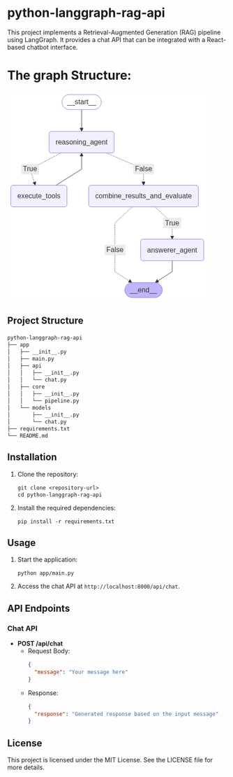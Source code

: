 # python-langgraph-rag-api

This project implements a Retrieval-Augmented Generation (RAG) pipeline using LangGraph. It provides a chat API that can be integrated with a React-based chatbot interface.

# The graph Structure:
![LangGraph RAG Pipeline Structure](./graph_structure.png)

## Project Structure

```
python-langgraph-rag-api
├── app
│   ├── __init__.py
│   ├── main.py
│   ├── api
│   │   ├── __init__.py
│   │   └── chat.py
│   ├── core
│   │   ├── __init__.py
│   │   └── pipeline.py
│   └── models
│       ├── __init__.py
│       └── chat.py
├── requirements.txt
└── README.md
```

## Installation

1. Clone the repository:
   ```
   git clone <repository-url>
   cd python-langgraph-rag-api
   ```

2. Install the required dependencies:
   ```
   pip install -r requirements.txt
   ```

## Usage

1. Start the application:
   ```
   python app/main.py
   ```

2. Access the chat API at `http://localhost:8000/api/chat`.

## API Endpoints

### Chat API

- **POST /api/chat**
  - Request Body:
    ```json
    {
      "message": "Your message here"
    }
    ```
  - Response:
    ```json
    {
      "response": "Generated response based on the input message"
    }
    ```


## License

This project is licensed under the MIT License. See the LICENSE file for more details.